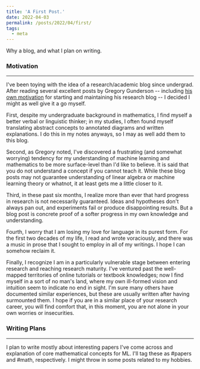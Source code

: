 ```yaml
---
title: 'A First Post.'
date: 2022-04-03
permalink: /posts/2022/04/first/
tags:
  - meta
---
```


Why a blog, and what I plan on writing.

### Motivation  
------
I've been toying with the idea of a research/academic blog since undergrad. After reading several excellent posts by Gregory Gunderson -- including [his own motivation](https://gregorygundersen.com/blog/2020/01/12/why-research-blog/) for starting and maintaining his research blog -- I decided I might as well give it a go myself. 

First, despite my undergraduate background in mathematics, I find myself a better verbal or linguistic thinker; in my studies, I often found myself translating abstract concepts to annotated diagrams and written explanations. I do this in my notes anyways, so I may as well add them to this blog.

Second, as Gregory noted, I've discovered a frustrating (and somewhat worrying) tendency for my understanding of machine learning and mathematics to be more surface-level than I'd like to believe. It is said that you do not understand a concept if you cannot teach it. While these blog posts may not guarantee understanding of linear algebra or machine learning theory or whatnot, it at least gets me a little closer to it.

Third, in these past six months, I realize more than ever that hard progress in research is not necessarily guaranteed. Ideas and hypotheses don't always pan out, and experiments fail or produce disappointing results. But a blog post is concrete proof of a softer progress in my own knowledge and understanding.

Fourth, I worry that I am losing my love for language in its purest form. For the first two decades of my life, I read and wrote voraciously, and there was a music in prose that I sought to employ in all of my writings. I hope I can somehow reclaim it.

Finally, I recognize I am in a particularly vulnerable stage between entering research and reaching research maturity. I've ventured past the well-mapped territories of online tutorials or textbook knowledges; now I find myself in a sort of no man's land, where my own ill-formed vision and intuition seem to indicate no end in sight. I'm sure many others have documented similar experiences, but these are usually written after having surmounted them. I hope if you are in a similar place of your research career, you will find comfort that, in this moment, you are not alone in your own worries or insecurities. 

### Writing Plans  
------
I plan to write mostly about interesting papers I've come across and explanation of core mathematical concepts for ML. I'll tag these as #papers and #math, respectively. I might throw in some posts related to my hobbies.
